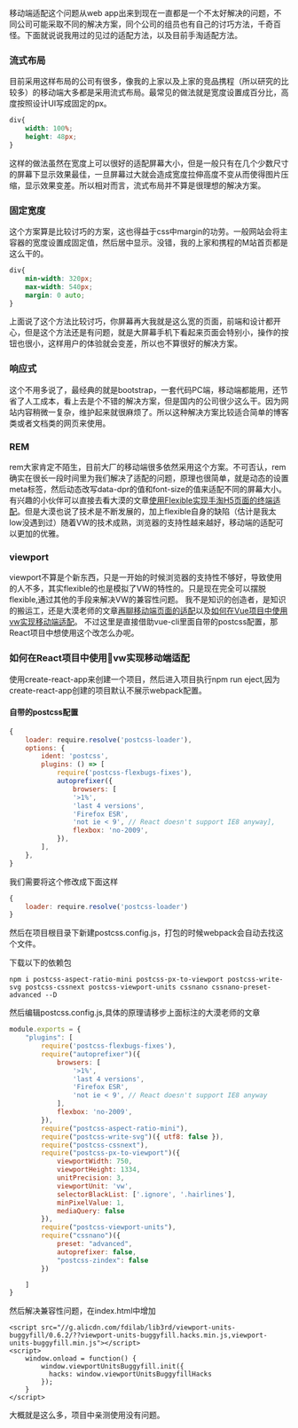 移动端适配这个问题从web app出来到现在一直都是一个不太好解决的问题，不同公司可能采取不同的解决方案，同个公司的组员也有自己的讨巧方法，千奇百怪。下面就说说我用过的见过的适配方法，以及目前手淘适配方法。

### 流式布局
目前采用这样布局的公司有很多，像我的上家以及上家的竞品携程（所以研究的比较多）的移动端大多都是采用流式布局。最常见的做法就是宽度设置成百分比，高度按照设计UI写成固定的px。
```css
div{
    width: 100%;
    height: 48px;
}
```
这样的做法虽然在宽度上可以很好的适配屏幕大小，但是一般只有在几个少数尺寸的屏幕下显示效果最佳，一旦屏幕过大就会造成宽度拉伸高度不变从而使得图片压缩，显示效果变差。所以相对而言，流式布局并不算是很理想的解决方案。

### 固定宽度
这个方案算是比较讨巧的方案，这也得益于css中margin的功劳。一般网站会将主容器的宽度设置成固定值，然后居中显示。没错，我的上家和携程的M站首页都是这么干的。
```css
div{
    min-width: 320px;
    max-width: 540px;
    margin: 0 auto;
}
```
上面说了这个方法比较讨巧，你屏幕再大我就是这么宽的页面，前端和设计都开心，但是这个方法还是有问题，就是大屏幕手机下看起来页面会特别小，操作的按钮也很小，这样用户的体验就会变差，所以也不算很好的解决方案。

### 响应式
这个不用多说了，最经典的就是bootstrap，一套代码PC端，移动端都能用，还节省了人工成本，看上去是个不错的解决方案，但是国内的公司很少这么干。因为网站内容稍微一复杂，维护起来就很麻烦了。所以这种解决方案比较适合简单的博客类或者文档类的网页来使用。

### REM
rem大家肯定不陌生，目前大厂的移动端很多依然采用这个方案。不可否认，rem确实在很长一段时间里为我们解决了适配的问题，原理也很简单，就是动态的设置meta标签，然后动态改写data-dpr的值和font-size的值来适配不同的屏幕大小。有兴趣的小伙伴可以直接去看大漠的文章[使用Flexible实现手淘H5页面的终端适配](https://www.w3cplus.com/mobile/lib-flexible-for-html5-layout.html)。但是大漠也说了技术是不断发展的，加上flexible自身的缺陷（估计是我太low没遇到过）随着VW的技术成熟，浏览器的支持性越来越好，移动端的适配可以更加的优雅。 

### viewport
viewport不算是个新东西，只是一开始的时候浏览器的支持性不够好，导致使用的人不多，其实flexible的也是模拟了VW的特性的。只是现在完全可以摆脱flexible,通过其他的手段来解决VW的兼容性问题。
我不是知识的创造者，是知识的搬运工，还是大漠老师的文章[再聊移动端页面的适配](https://www.w3cplus.com/css/vw-for-layout.html)以及[如何在Vue项目中使用vw实现移动端适配](https://www.w3cplus.com/mobile/vw-layout-in-vue.html)。
不过这里是直接借助vue-cli里面自带的postcss配置，那React项目中想使用这个改怎么办呢。

### 如何在React项目中使用vw实现移动端适配
使用create-react-app来创建一个项目，然后进入项目执行npm run eject,因为create-react-app创建的项目默认不展示webpack配置。

#### 自带的postcss配置
``` js
{
    loader: require.resolve('postcss-loader'),
    options: {
        ident: 'postcss',
        plugins: () => [
            require('postcss-flexbugs-fixes'),
            autoprefixer({
                browsers: [
                '>1%',
                'last 4 versions',
                'Firefox ESR',
                'not ie < 9', // React doesn't support IE8 anyway],
                flexbox: 'no-2009',
            }),
        ],
    },
}

```

我们需要将这个修改成下面这样
```js
{
    loader: require.resolve('postcss-loader')
}

```
然后在项目根目录下新建postcss.config.js，打包的时候webpack会自动去找这个文件。

下载以下的依赖包
```
npm i postcss-aspect-ratio-mini postcss-px-to-viewport postcss-write-svg postcss-cssnext postcss-viewport-units cssnano cssnano-preset-advanced --D
```
然后编辑postcss.config.js,具体的原理请移步上面标注的大漠老师的文章
```js
module.exports = {
    "plugins": [
        require('postcss-flexbugs-fixes'),
        require("autoprefixer")({
            browsers: [
                '>1%',
                'last 4 versions',
                'Firefox ESR',
                'not ie < 9', // React doesn't support IE8 anyway
            ],
            flexbox: 'no-2009',
        }),
        require("postcss-aspect-ratio-mini"),
        require("postcss-write-svg")({ utf8: false }),
        require("postcss-cssnext"),
        require("postcss-px-to-viewport")({
            viewportWidth: 750,
            viewportHeight: 1334,
            unitPrecision: 3,
            viewportUnit: 'vw',
            selectorBlackList: ['.ignore', '.hairlines'],
            minPixelValue: 1,
            mediaQuery: false
        }),
        require("postcss-viewport-units"),
        require("cssnano")({
            preset: "advanced",
            autoprefixer: false,
            "postcss-zindex": false
        })

    ]
}
```
然后解决兼容性问题，在index.html中增加
```
<script src="//g.alicdn.com/fdilab/lib3rd/viewport-units-buggyfill/0.6.2/??viewport-units-buggyfill.hacks.min.js,viewport-units-buggyfill.min.js"></script>
<script>
    window.onload = function() {
        window.viewportUnitsBuggyfill.init({
          hacks: window.viewportUnitsBuggyfillHacks
        });
    }
</script>

```
大概就是这么多，项目中亲测使用没有问题。


